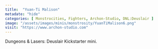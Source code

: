 ```yaml
---
title:  "Yuan-Ti Malison"
metadate: "hide"
categories: [ Monstrocities, Fighters, Archon-Studio, DNL:Deuslair ]
image: "/assets/images/minis/monstrosity/YuanTiMalison6.png"
visit: "https://www.archon-studio.com"
---
```

Dungeons & Lasers: Deuslair Kickstarter mini.